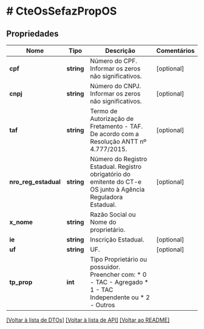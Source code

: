 # # CteOsSefazPropOS

## Propriedades

Nome | Tipo | Descrição | Comentários
------------ | ------------- | ------------- | -------------
**cpf** | **string** | Número do CPF.  Informar os zeros não significativos. | [optional]
**cnpj** | **string** | Número do CNPJ.  Informar os zeros não significativos. | [optional]
**taf** | **string** | Termo de Autorização de Fretamento - TAF.  De acordo com a Resolução ANTT nº 4.777/2015. | [optional]
**nro_reg_estadual** | **string** | Número do Registro Estadual.  Registro obrigatório do emitente do CT-e OS junto à Agência Reguladora  Estadual. | [optional]
**x_nome** | **string** | Razão Social ou Nome do proprietário. |
**ie** | **string** | Inscrição Estadual. | [optional]
**uf** | **string** | UF. | [optional]
**tp_prop** | **int** | Tipo Proprietário ou possuidor.  Preencher com:  * 0 - TAC - Agregado  * 1 - TAC Independente  ou  * 2 - Outros |

[[Voltar à lista de DTOs]](../../README.md#models) [[Voltar à lista de API]](../../README.md#endpoints) [[Voltar ao README]](../../README.md)
